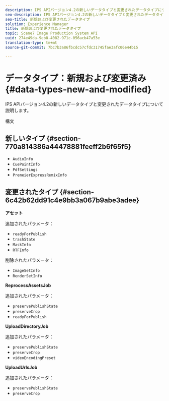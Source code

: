 ```yaml
---
description: IPS APIバージョン4.2の新しいデータタイプと変更されたデータタイプについて説明します。
seo-description: IPS APIバージョン4.2の新しいデータタイプと変更されたデータタイプについて説明します。
seo-title: 新規および変更されたデータタイプ
solution: Experience Manager
title: 新規および変更されたデータタイプ
topic: Scene7 Image Production System API
uuid: 274e49da-9eb8-4082-971c-056acb47a53e
translation-type: tm+mt
source-git-commit: 7bc7b3a86fbcdc57cfdc31745fae3afc06e44b15

---
```



# データタイプ：新規および変更済み{#data-types-new-and-modified}

IPS APIバージョン4.2の新しいデータタイプと変更されたデータタイプについて説明します。

構文

## 新しいタイプ {#section-770a814386a44478881feeff2b6f65f5}

* `AudioInfo`
* `CuePointInfo`
* `PdfSettings`
* `PremeierExpressRemixInfo`

## 変更されたタイプ {#section-6c42b62dd91c4e9bb3a067b9abe3adee}

**アセット**

追加されたパラメータ：

* `readyForPublish`
* `trashState`
* `MaskInfo`
* `RTFInfo`

削除されたパラメータ：

* `ImageSetInfo`
* `RenderSetInfo`

**ReprocessAssetsJob**

追加されたパラメータ：

* `preservePublishState`
* `preserveCrop`
* `readyForPublish`

**UploadDirectoryJob**

追加されたパラメータ：

* `preservePublishState`
* `preserveCrop`
* `videoEncodingPreset`

**UploadUrlsJob**

追加されたパラメータ：

* `preservePublishState`
* `preserveCrop`

